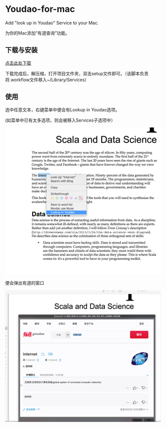 # Youdao-for-mac
Add "look up in Youdao" Service to your Mac. 

为你的Mac添加“有道查询”功能。

## 下载与安装

[点击此处下载](https://github.com/MrVPlussOne/Youdao-for-mac/releases/download/1.0/LookupInYoudao.zip)

下载完成后，解压缩，打开项目文件夹，双击setup文件即可。（该脚本负责将.workflow文件移入~/Library/Services）

## 使用

选中任意文本，右键菜单中便会有Lookup in Youdao选项。

(如菜单中已有太多选项，则会被移入Services子选项中）

![alt tag](LLIY1.png)

便会弹出有道的窗口

![alt tag](LLIY2.png)
